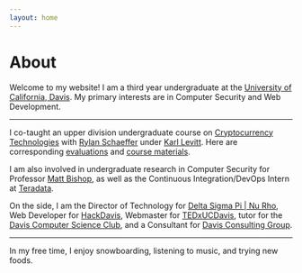 ```yaml
---
layout: home
---
```

# About 

Welcome to my website! I am a third year undergraduate at the [University of California, Davis](https://www.ucdavis.edu/). My primary interests are in Computer Security and Web Development.

---

I co-taught an upper division undergraduate course on [Cryptocurrency Technologies](http://rylanschaeffer.github.io/resources/198FCourseSyllabus.pdf) with
[Rylan Schaeffer](https://www.linkedin.com/in/rylanschaeffer) under [Karl Levitt](http://faculty.engineering.ucdavis.edu/levitt/). Here are corresponding <a href="https://yangvincent.github.io/VincentECS198F.pdf" target="_blank">evaluations</a> and <a href="https://github.com/RylanSchaeffer/ECS198-Cryptocurrency-Technologies" target="_blank">course materials</a>.

I am also involved in undergraduate research in Computer Security for Professor [Matt Bishop](http://nob.cs.ucdavis.edu/~bishop/), as well as the Continuous Integration/DevOps Intern at [Teradata](http://www.teradata.com/?LangType=1033). 

On the side, I am the Director of Technology for [Delta Sigma Pi | Nu Rho](https://www.dsp-nurho.com), Web Developer for [HackDavis](http://hackdavis.io/), Webmaster for [TEDxUCDavis](http://www.tedxucdavis.com/), tutor for the [Davis Computer Science Club](https://daviscsclub.org/), and a
Consultant for [Davis Consulting Group](http://davisconsultinggroup.org/).

---

In my free time, I enjoy snowboarding, listening to music, and trying new foods. 

